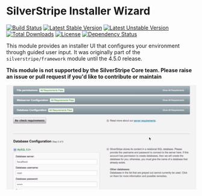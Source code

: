 # SilverStripe Installer Wizard

[![Build Status](https://api.travis-ci.org/silverstripe/silverstripe-installer-wizard.svg?branch=master)](https://travis-ci.org/silverstripe/silverstripe-installer-wizard)
[![Latest Stable Version](https://poser.pugx.org/silverstripe/installer-wizard/version.svg)](http://www.silverstripe.org/stable-download/)
[![Latest Unstable Version](https://poser.pugx.org/silverstripe/installer-wizard/v/unstable.svg)](https://packagist.org/packages/silverstripe/installer-wizard)
[![Total Downloads](https://poser.pugx.org/silverstripe/installer-wizard/downloads.svg)](https://packagist.org/packages/silverstripe/installer-wizard)
[![License](https://poser.pugx.org/silverstripe/installer-wizard/license.svg)](https://github.com/silverstripe/silverstripe-installer-wizard#license)
[![Dependency Status](https://www.versioneye.com/php/silverstripe:installer-wizard/badge.svg)](https://www.versioneye.com/php/silverstripe:installer-wizard)

This module provides an installer UI that configures your environment
through guided user input. It was originally part of the `silverstripe/framework`
module until the 4.5.0 release.

**This module is not supported by the SilverStripe Core team. Please raise an issue or pull request if you'd like to contribute or maintain**

<img src="src/client/images/screenshot.png?raw=true">
